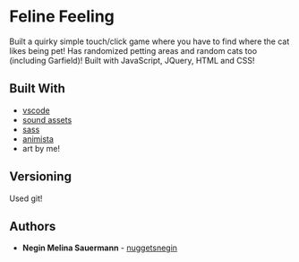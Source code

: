 # Feline Feeling

Built a quirky simple touch/click game where you have to find where the cat likes being pet! Has randomized petting 
areas and random cats too (including Garfield)! Built with JavaScript, JQuery, HTML and CSS!

## Built With

* [vscode](https://code.visualstudio.com/) 
* [sound assets](https://downloads.khinsider.com/)
* [sass](https://sass-lang.com/)
* [animista](https://animista.net/)
* art by me!



## Versioning
Used git!

## Authors

* **Negin Melina Sauermann** - [nuggetsnegin](https://github.com/nuggetsnegin)
